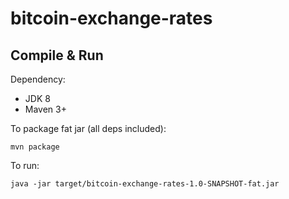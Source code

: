 # bitcoin-exchange-rates

## Compile & Run

Dependency:
- JDK 8
- Maven 3+

To package fat jar (all deps included): 
```
mvn package
```

To run:
```
java -jar target/bitcoin-exchange-rates-1.0-SNAPSHOT-fat.jar
```

